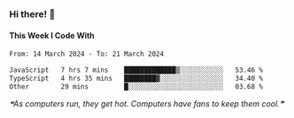 ### Hi there! 👋

#### This Week I Code With
<!--START_SECTION:waka-->

```txt
From: 14 March 2024 - To: 21 March 2024

JavaScript   7 hrs 7 mins    █████████████▒░░░░░░░░░░░   53.46 %
TypeScript   4 hrs 35 mins   ████████▓░░░░░░░░░░░░░░░░   34.40 %
Other        29 mins         █░░░░░░░░░░░░░░░░░░░░░░░░   03.68 %
```

<!--END_SECTION:waka-->

<!--STARTS_HERE_QUOTE_README-->
<i>❝As computers run, they get hot. Computers have fans to keep them cool.❞</i>
<!--ENDS_HERE_QUOTE_README-->
